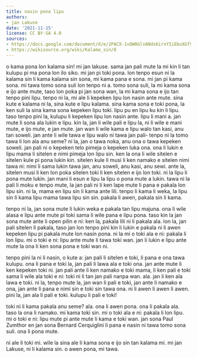 ```yaml
---
title: nasin pona lipu
authors:
- jan Lakuse
date: '2021-11-15'
license: CC BY-SA 4.0
sources:
- https://docs.google.com/document/d/e/2PACX-1vQW8Gls6Nds6irxYIiEbuXGf9ea_R_wNU20IdPrCzsK9K0bEEzGbOOyTO08yGSWYjObV-Py8_hGeM7U/pub
- https://wikisource.org/wiki/Kalama_sin/8
---
```


o kama pona lon kalama sin! mi jan lakuse. sama jan pali mute la mi kin li tan kulupu pi ma pona lon ilo siko. mi jan pi toki pona. lon tenpo esun ni la kalama sin li kama kalama sin sona, mi kama pana e sona. mi jan pi kama sona. mi tawa tomo sona suli lon tenpo ni a. tomo sona suli, la mi kama sona e ijo ante mute, taso lon poka pi jan sona wan, la mi kama sona e ijo tan tenpo pini lipu. tenpo ni la, mi ale li kepeken lipu lon nasin ante mute. sina kute e kalama ni la, sina kute e lipu kalama. sina kama sona e toki pona, la ken suli la sina kama sona kepeken lipu toki. lipu pu en lipu ku kin li lipu. taso tenpo pini la, kulupu li kepeken lipu lon nasin ante. lipu li mani a. jan mute li sona ala lukin e lipu. kin la, jan li wile pali e lipu la, ni li wile e mani mute, e ijo mute, e jan mute. jan wan li wile kama e lipu walo tan kasi, anu tan soweli. jan ante li wile tawa e lipu walo ni tawa jan pali- tenpo ni la tomo tawa li lon ala anu seme? ni la, jan o tawa noka, anu ona o tawa kepeken soweli. jan pali ni o kepeken telo pimeja o kepeken luka ona. ona li lukin e lipu mama li sitelen e nimi pimeja lon lipu sin. ken la ona li wile sitelen e sitelen kule pi pona lukin kin. sitelen kule li musi li ken namako e sitelen nimi tawa ni: nimi li sama lukin tawa jan, anu soweli, anu kasi, anu sewi. ante la, sitelen musi li ken lon poka sitelen toki li ken sitelen e ijo lon toki. ni la lipu li pona mute lukin. jan mani li esun e lipu la lipu o pona mute a lukin. tawa ni la pali li moku e tenpo mute, la jan pali ni li ken lape mute li pana e pakala lon lipu sin. ni la, mama en lipu sin li kama ante lili. tenpo li kama li weka, la lipu sin li kama lipu mama tawa lipu sin sin. pakala li awen, pakala sin li kama.

tenpo ni la, jan sona mute li lukin weka e pakala tan lipu majuna. ona li wile alasa e lipu ante mute pi toki sama li wile pana e lipu pona. taso kin la jan sona mute ante li open pilin e ni: ken la, pakala lili ni li pakala ala. lon la, jan pali sitelen li pakala, taso jan lon tenpo pini kin li lukin e pakala ni li awen kepeken lipu pi pakala mute lon nasin pona. ni la mi o toki ala e ni: pakala li lon lipu. mi o toki e ni: lipu ante mute li tawa toki wan. jan li lukin e lipu ante mute la ona li ken sona pona e toki wan ni.

tenpo pini la ni li nasin, o kute a: jan pali li sitelen e toki, li pana e ona tawa kulupu. ona li pana e toki la, jan pali li lawa ala e toki ona. jan ante mute li ken kepeken toki ni. jan pali ante li ken namako e toki mama, li ken pali e toki sama li wile ala toki e ni: toki ni li tan jan pali nanpa wan. ala. jan li ken ala lawa e toki. ni la, tenpo mute la, jan wan li pali e toki, jan ante li namako e ona, jan ante li pana e nimi sin e toki sin tawa ona. ni li awen li awen li awen. pini la, jan ala li pali e toki. kulupu li pali e toki!

toki ni li kama pakala anu seme? ala. ona li awen pona. ona li pakala ala. taso la ona li namako. mi kama toki sin. mi o toki ala e ni: pakala li lon lipu. mi o toki e ni: lipu mute pi ante mute li kama e toki wan. jan sona Paul Zumthor en jan sona Bernard Cerquiglini li pana e nasin ni tawa tomo sona suli. ona li pona mute.

ni ale li toki mi. wile la sina ale li kama sona e ijo sin tan kalama mi. mi jan Lakuse, ni li kalama sin. o awen pona, mi tawa.